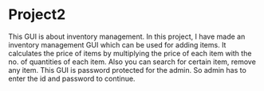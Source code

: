 # Project2
This GUI is about inventory management.
In this project, I have made an inventory management GUI which can be used for adding items. It calculates the price of items by multiplying the price of each item with the no. of quantities of each item. Also you can search for certain item, remove any item. This GUI is password protected for the admin. So admin has to enter the id and password to continue.
